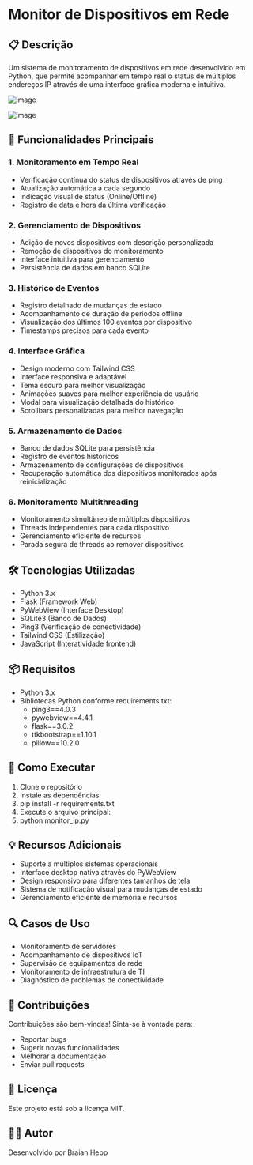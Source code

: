 # Monitor de Dispositivos em Rede

## 📋 Descrição
Um sistema de monitoramento de dispositivos em rede desenvolvido em Python, que permite acompanhar em tempo real o status de múltiplos endereços IP através de uma interface gráfica moderna e intuitiva.

![image](https://github.com/user-attachments/assets/5ab86ee6-67da-4222-b0e5-2a9902d7fcf8)

![image](https://github.com/user-attachments/assets/00c138b0-a71f-48f5-a175-b99df4c5dba5)


## 🚀 Funcionalidades Principais

### 1. Monitoramento em Tempo Real
- Verificação contínua do status de dispositivos através de ping
- Atualização automática a cada segundo
- Indicação visual de status (Online/Offline)
- Registro de data e hora da última verificação

### 2. Gerenciamento de Dispositivos
- Adição de novos dispositivos com descrição personalizada
- Remoção de dispositivos do monitoramento
- Interface intuitiva para gerenciamento
- Persistência de dados em banco SQLite

### 3. Histórico de Eventos
- Registro detalhado de mudanças de estado
- Acompanhamento de duração de períodos offline
- Visualização dos últimos 100 eventos por dispositivo
- Timestamps precisos para cada evento

### 4. Interface Gráfica
- Design moderno com Tailwind CSS
- Interface responsiva e adaptável
- Tema escuro para melhor visualização
- Animações suaves para melhor experiência do usuário
- Modal para visualização detalhada do histórico
- Scrollbars personalizadas para melhor navegação

### 5. Armazenamento de Dados
- Banco de dados SQLite para persistência
- Registro de eventos históricos
- Armazenamento de configurações de dispositivos
- Recuperação automática dos dispositivos monitorados após reinicialização

### 6. Monitoramento Multithreading
- Monitoramento simultâneo de múltiplos dispositivos
- Threads independentes para cada dispositivo
- Gerenciamento eficiente de recursos
- Parada segura de threads ao remover dispositivos

## 🛠️ Tecnologias Utilizadas
- Python 3.x
- Flask (Framework Web)
- PyWebView (Interface Desktop)
- SQLite3 (Banco de Dados)
- Ping3 (Verificação de conectividade)
- Tailwind CSS (Estilização)
- JavaScript (Interatividade frontend)

## 📦 Requisitos
- Python 3.x
- Bibliotecas Python conforme requirements.txt:
  - ping3==4.0.3
  - pywebview==4.4.1
  - flask==3.0.2
  - ttkbootstrap==1.10.1
  - pillow==10.2.0

## 🚀 Como Executar
1. Clone o repositório
2. Instale as dependências:
3. pip install -r requirements.txt
4. Execute o arquivo principal:
5. python monitor_ip.py

## 💡 Recursos Adicionais
- Suporte a múltiplos sistemas operacionais
- Interface desktop nativa através do PyWebView
- Design responsivo para diferentes tamanhos de tela
- Sistema de notificação visual para mudanças de estado
- Gerenciamento eficiente de memória e recursos

## 🔍 Casos de Uso
- Monitoramento de servidores
- Acompanhamento de dispositivos IoT
- Supervisão de equipamentos de rede
- Monitoramento de infraestrutura de TI
- Diagnóstico de problemas de conectividade

## 🤝 Contribuições
Contribuições são bem-vindas! Sinta-se à vontade para:
- Reportar bugs
- Sugerir novas funcionalidades
- Melhorar a documentação
- Enviar pull requests

## 📄 Licença
Este projeto está sob a licença MIT.

## 👨‍💻 Autor
Desenvolvido por Braian Hepp
